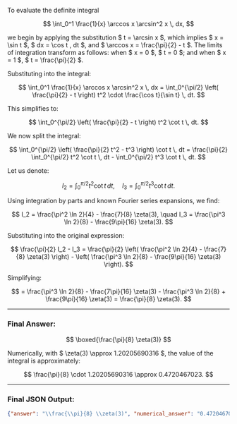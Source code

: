 To evaluate the definite integral

$$
\int_0^1 \frac{1}{x} \arccos x \arcsin^2 x \, dx,
$$

we begin by applying the substitution $ t = \arcsin x $, which implies $ x = \sin t $, $ dx = \cos t \, dt $, and $ \arccos x = \frac{\pi}{2} - t $. The limits of integration transform as follows: when $ x = 0 $, $ t = 0 $; and when $ x = 1 $, $ t = \frac{\pi}{2} $.

Substituting into the integral:

$$
\int_0^1 \frac{1}{x} \arccos x \arcsin^2 x \, dx = \int_0^{\pi/2} \left( \frac{\pi}{2} - t \right) t^2 \cdot \frac{\cos t}{\sin t} \, dt.
$$

This simplifies to:

$$
\int_0^{\pi/2} \left( \frac{\pi}{2} - t \right) t^2 \cot t \, dt.
$$

We now split the integral:

$$
\int_0^{\pi/2} \left( \frac{\pi}{2} t^2 - t^3 \right) \cot t \, dt = \frac{\pi}{2} \int_0^{\pi/2} t^2 \cot t \, dt - \int_0^{\pi/2} t^3 \cot t \, dt.
$$

Let us denote:

$$
I_2 = \int_0^{\pi/2} t^2 \cot t \, dt, \quad I_3 = \int_0^{\pi/2} t^3 \cot t \, dt.
$$

Using integration by parts and known Fourier series expansions, we find:

$$
I_2 = \frac{\pi^2 \ln 2}{4} - \frac{7}{8} \zeta(3), \quad I_3 = \frac{\pi^3 \ln 2}{8} - \frac{9\pi}{16} \zeta(3).
$$

Substituting into the original expression:

$$
\frac{\pi}{2} I_2 - I_3 = \frac{\pi}{2} \left( \frac{\pi^2 \ln 2}{4} - \frac{7}{8} \zeta(3) \right) - \left( \frac{\pi^3 \ln 2}{8} - \frac{9\pi}{16} \zeta(3) \right).
$$

Simplifying:

$$
= \frac{\pi^3 \ln 2}{8} - \frac{7\pi}{16} \zeta(3) - \frac{\pi^3 \ln 2}{8} + \frac{9\pi}{16} \zeta(3) = \frac{\pi}{8} \zeta(3).
$$

---

### Final Answer:

$$
\boxed{\frac{\pi}{8} \zeta(3)}
$$

Numerically, with $ \zeta(3) \approx 1.20205690316 $, the value of the integral is approximately:

$$
\frac{\pi}{8} \cdot 1.20205690316 \approx 0.4720467023.
$$

---

### Final JSON Output:

```json
{"answer": "\\frac{\\pi}{8} \\zeta(3)", "numerical_answer": "0.4720467023"}
```